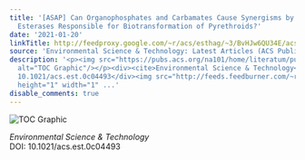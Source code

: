 ```yaml
---
title: '[ASAP] Can Organophosphates and Carbamates Cause Synergisms by Inhibiting
  Esterases Responsible for Biotransformation of Pyrethroids?'
date: '2021-01-20'
linkTitle: http://feedproxy.google.com/~r/acs/esthag/~3/BvHJw6QU34E/acs.est.0c04493
source: 'Environmental Science & Technology: Latest Articles (ACS Publications)'
description: '<p><img src="https://pubs.acs.org/na101/home/literatum/publisher/achs/journals/content/esthag/0/esthag.ahead-of-print/acs.est.0c04493/20210120/images/medium/es0c04493_0006.gif"
  alt="TOC Graphic"/></p><div><cite>Environmental Science & Technology</cite></div><div>DOI:
  10.1021/acs.est.0c04493</div><img src="http://feeds.feedburner.com/~r/acs/esthag/~4/BvHJw6QU34E"
  height="1" width="1" ...'
disable_comments: true
---
```

<p><img src="https://pubs.acs.org/na101/home/literatum/publisher/achs/journals/content/esthag/0/esthag.ahead-of-print/acs.est.0c04493/20210120/images/medium/es0c04493_0006.gif" alt="TOC Graphic"/></p><div><cite>Environmental Science & Technology</cite></div><div>DOI: 10.1021/acs.est.0c04493</div><img src="http://feeds.feedburner.com/~r/acs/esthag/~4/BvHJw6QU34E" height="1" width="1" ...